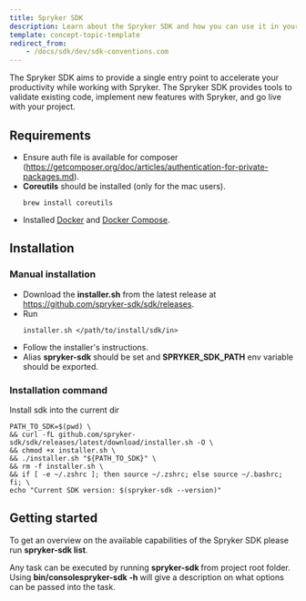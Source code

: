 ```yaml
---
title: Spryker SDK
description: Learn about the Spryker SDK and how you can use it in your project.
template: concept-topic-template
redirect_from: 
    - /docs/sdk/dev/sdk-conventions.com
---
```

The Spryker SDK aims to provide a single entry point to accelerate your productivity while working with Spryker. The Spryker SDK provides tools to validate existing code, implement new features with Spryker, and go live with your project.

## Requirements
- Ensure auth file is available for composer (https://getcomposer.org/doc/articles/authentication-for-private-packages.md).
- **Coreutils** should be installed (only for the mac users).
  ```shell
  brew install coreutils
  ```
- Installed [Docker](https://docs.docker.com/engine/install/) and [Docker Compose](https://docs.docker.com/compose/install/).

## Installation

### Manual installation
- Download the **installer.sh** from the latest release at https://github.com/spryker-sdk/sdk/releases.
- Run 
  ```shell
  installer.sh </path/to/install/sdk/in>
  ```
- Follow the installer's instructions.
- Alias **spryker-sdk** should be set and **SPRYKER_SDK_PATH** env variable should be exported.


### Installation command
Install sdk into the current dir
```shell
PATH_TO_SDK=$(pwd) \
&& curl -fL github.com/spryker-sdk/sdk/releases/latest/download/installer.sh -O \
&& chmod +x installer.sh \
&& ./installer.sh "${PATH_TO_SDK}" \
&& rm -f installer.sh \
&& if [ -e ~/.zshrc ]; then source ~/.zshrc; else source ~/.bashrc; fi; \
echo "Current SDK version: $(spryker-sdk --version)"
```

## Getting started

To get an overview on the available capabilities of the Spryker SDK please run **spryker-sdk list**.

Any task can be executed by running **spryker-sdk <task-id>** from project root folder.
Using **bin/consolespryker-sdk <task-id> -h** will give a description on what options can be passed into the task.